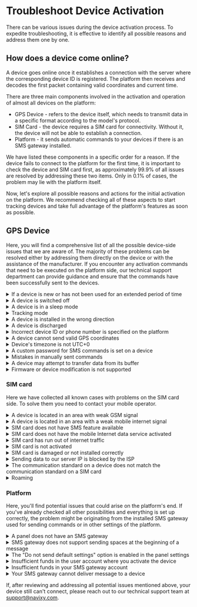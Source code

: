 # Troubleshoot Device Activation

There can be various issues during the device activation process. To expedite troubleshooting, it is effective to identify all possible reasons and address them one by one.

## How does a device come online?

A device goes online once it establishes a connection with the server where the corresponding device ID is registered. The platform then receives and decodes the first packet containing valid coordinates and current time.

There are three main components involved in the activation and operation of almost all devices on the platform:

* GPS Device - refers to the device itself, which needs to transmit data in a specific format according to the model's protocol.
* SIM Card - the device requires a SIM card for connectivity. Without it, the device will not be able to establish a connection.
* Platform - it sends automatic commands to your devices if there is an SMS gateway installed.

We have listed these components in a specific order for a reason. If the device fails to connect to the platform for the first time, it is important to check the device and SIM card first, as approximately 99.9% of all issues are resolved by addressing these two items. Only in 0.1% of cases, the problem may lie with the platform itself.

Now, let's explore all possible reasons and actions for the initial activation on the platform. We recommend checking all of these aspects to start tracking devices and take full advantage of the platform's features as soon as possible.

## GPS Device

Here, you will find a comprehensive list of all the possible device-side issues that we are aware of. The majority of these problems can be resolved either by addressing them directly on the device or with the assistance of the manufacturer. If you encounter any activation commands that need to be executed on the platform side, our technical support department can provide guidance and ensure that the commands have been successfully sent to the devices.

<details>

<summary>If a device is new or has not been used for an extended period of time</summary>

If device is new or has not been used for an extended period of time, a GPS cold start may be necessary. A GPS cold start occurs when the device needs to establish its location from scratch. This typically happens when the device has been turned off or has been out of range from satellite signals for a significant amount of time. During a cold start, the device has to download data from each satellite to accurately calculate its precise location. The duration of a cold start can vary depending on the strength and availability of satellite signals. It usually takes a few minutes, but on certain device models, it may take up to 15 minutes.

In this case, please be patient and allow the device some time to complete the cold start process.

</details>

<details>

<summary>A device is switched off</summary>

Yes, there are instances where the device is switched off and the user has thoroughly checked all possible aspects. It's straightforward - if the device responds to SMS commands or if the LED indicators are functioning, then it is powered on and ready for operation.

</details>

<details>

<summary>A device is in a sleep mode</summary>

Many device models have a sleep mode feature. This mode is typically used to conserve the device's internal battery power or reduce data usage on SIM cards. There are various types of sleep modes available, ranging from disabling the GPS module but maintaining communication capabilities without sending accurate location coordinates, to a complete sleep mode where the device becomes non-responsive to SMS, internet commands, and other forms of interaction. In this mode, the device only wakes up at specific times or when certain conditions are met.

To start troubleshooting, the first step is to determine if the sleep mode is enabled on your device. Usually, this mode can be deactivated by simply shaking the device.

</details>

<details>

<summary>Tracking mode</summary>

Certain device models offer additional configuration options to operate in different modes. In such modes, the device may or may not send data based on various factors:

* If the device detects that it is roaming, it may switch to a different mode of sending data. However, this typically occurs less frequently.
* In parking mode, the device reduces data usage and activates eco mode. As a result, when the device is not in motion, it either does not send data or sends it very infrequently. It may only send heartbeat or TCP keep-alive packets.

However, for the initial connection, the platform needs to receive a correct packet containing GPS coordinates.

So, in order to ensure the device sends this information, a simple solution is to drive or walk around the neighborhood with the device. This will prompt the device to transmit the necessary data.

</details>

<details>

<summary>A device is installed in the wrong direction</summary>

The device being installed in the wrong direction can be viewed as a unique scenario within the previous context. Each device manufacturer provides specific guidelines for proper installation. If the device is installed incorrectly, it can result in various issues. One significant problem that arises during activation is that the accelerometer fails to detect the device's movement. For instance, if the device is mounted vertically instead of horizontally as intended, the device will be unable to recognize motion initiation and consequently won't transmit data to the platform.

To resolve this, it is necessary to reinstall the device in the correct orientation based on the manufacturer's recommendations.

</details>

<details>

<summary>A device is discharged</summary>

Sometimes, a device can become discharged, particularly with personal and cargo trackers. It may seem like the user has already attempted to power on the device using the button, but there is no response.

In such cases, the recommended course of action is to try charging the device and then attempt to turn it on again after a period of time.

For vehicle trackers specifically, it is essential to ensure that it is correctly connected to the car battery. Double-checking the wiring is crucial in this situation.

</details>

<details>

<summary>Incorrect device ID or phone number is specified on the platform</summary>

Some devices may have additional IDs aside from the IMEI. These IDs are sent to the platform in the initial login packet. If the ID in the login packet does not match the one specified on the platform, your device will not be registered, and its packets will be rejected.

* Double check the correctness of the specified ID.
* Make sure to verify that the specified IMEI matches the SIM card number you provided during the registration of the tracker. It's understandable to make mistakes, especially when registering multiple devices simultaneously.
* Additionally, check the device settings for the ID sending option. Select the setting that sends the same ID you specified on the platform to ensure accurate registration.

</details>

<details>

<summary>A device cannot send valid GPS coordinates</summary>

In order for a device to establish a proper connection, it is essential for the platform to receive accurate coordinates in real-time. To ensure this, there are several factors that need to be verified:

* Confirm that the device is located in an area with reliable GPS coverage.
* Ensure that there isn't a substantial layer of metal obstructing the device's signal above its installation spot.
* Make sure that the device is installed outdoors, avoiding garages, buildings, tunnels, or areas under roofs.
* Check if the GPS antenna is properly connected on devices equipped with an external antenna.

If you haven't yet installed the device, it's recommended to take a short walk or a brief car ride with it to acquire initial coordinates. This will assist in establishing a successful and accurate connection.

</details>

<details>

<summary>Device's timezone is not UTC+0</summary>

While it may seem logical for the tracker to transmit data based on your current time zone, it actually doesn't. The platform follows a standardized format to receive data from devices and then translates the received time into your specified time zone in the user settings. If the device sends packets with timestamps different from UTC+0, it will not be able to activate properly on the platform.

To resolve this issue, ensure that the time zone of the device is set to UTC+0. This will ensure accurate synchronization between the device and the platform.

</details>

<details>

<summary>A custom password for SMS commands is set on a device</summary>

Some customers choose to set a custom password on SMS commands for their devices as an added security measure. While this is justified in certain scenarios, it can complicate the device's operation unnecessarily for regular vehicle monitoring. In order for intruders to change any settings, they would need to know the device model and the SIM card's phone number to send SMS commands.

If using a password is deemed necessary, it is recommended to only configure a device manually.

However, if using a password is not required, it is advised to remove the custom password and set a standard password instead. This will ensure that commands from the platform can successfully reach your device.

</details>

<details>

<summary>Mistakes in manually sent commands</summary>

Makes in manually sent commands are quite common and can cause issues. When manually activating a device, commands often contain multiple parameters. Even a single mistake in a comma or sign can render the entire command incorrect. Additionally, not every device model or SIM card can notify you of these errors. It is crucial to carefully check the commands you send to your device or the settings you have configured.

Among the important settings for establishing the initial connection of the tracker are the IP address, port, and APN settings.

* The APN setting is used to connect your SIM card to the internet. If it is entered incorrectly, the SIM card will be unable to connect to the network and start messaging.
* The IP address helps the platform determine which server the registered device should be located on. Upon device activation, the required address will be displayed in the user interface. However, if you activate the device manually, you can determine the address yourself. It's simple to identify: if the panel number starts with 10XXXXXX, the US server is used; otherwise, it is the EU server.
  * For the US server, the tracking address is either 13.52.37.2 or [tracker.us.navixy.com](http://tracker.us.navixy.com).
  * On the other hand, for the EU server, the tracking address is 52.57.1.136 or [tracker.navixy.com](http://tracker.navixy.com).
* The port selection determines the protocol used for decoding the packets of devices. You can find the appropriate port on [our website](https://www.navixy.com/devices/) in the supported devices section. Simply enter the name of your device in the search bar and open a model card to find the necessary port information.

</details>

<details>

<summary>A device may attempt to transfer data from its buffer</summary>

The platform is designed to accept data from the device buffer for a period of up to six months prior to registration. During this process, the device will display a blue "GPS not updated" status until it has unloaded all points from its memory.

If the device buffer holds data spanning more than six months, it will persist in attempting to send this data to the platform, but the platform will filter out these older data points. The device won't be activated on the platform until the historical data is within the six-month range.

* If the buffered data is unnecessary, you have the option to delete it. Doing so allows the device to immediately begin transmitting new and current data to the platform.
* Alternatively, you can also expedite the transmission of data from the buffer, allowing the device to come online as quickly as possible.

</details>

<details>

<summary>Firmware or device modification is not supported</summary>

Every device model and modification may have its own unique protocol or features not covered by the already integrated protocol. This can also apply to different firmware versions of a device. If the manufacturer alters certain specifics of how data is sent in messages, particularly those messages with a checksum, the platform may be unable to properly read or interpret it.

In such scenarios, you'll need assistance from the technical support team at [support@navixy.com](mailto:support@navixy.com). To streamline communication, it would be best to include both the manufacturer and the Navixy support team as recipients in your email. This way, you can avoid acting as a go-between, having to relay information back and forth between the teams.

</details>

### SIM card

Here we have collected all known cases with problems on the SIM card side. To solve them you need to contact your mobile operator.

<details>

<summary>A device is located in an area with weak GSM signal</summary>

If your device is situated in an area with a weak GSM signal, it may not be able to receive SMS commands for registration and, as a result, won't apply the new server settings required for sending data. Such a device typically doesn't recognize that it should be transmitting data to our platform. Generally, relocating the device to an area with a stronger signal is sufficient to resolve this issue.

Most GSM providers make it easy to determine the strength of the GSM signal. This information can often be found in your GSM provider’s personal account or upon request.

</details>

<details>

<summary>A device is located in an area with a weak mobile internet signal</summary>

If your device is situated in an area with a weak internet signal, it may not be able to transmit location data to the platform or establish any connection at all.

It's crucial to distinguish between different standards for internet and GSM data transmission. It's typically more challenging to acquire information on the strength of an internet signal compared to GSM. Sometimes, GSM strength is presented as proof of connectivity, but it's important to remember that a 100% GSM signal does not necessarily guarantee internet access at the tracker's location.

There's a possibility that the nearby base station only transmits GSM or that your service provider lacks an agreement to transmit internet traffic through other operators at the base station. It's also possible that the nearest base station doesn't support the necessary communication standard for data transmission. For instance, the base station might only transmit a 3G signal, while your device is limited to 2G.

There are two methods to verify this:

* Contact your GSM provider. Be sure to specify that you need information about the internet coverage in your specific location.
* Install a SIM card in your phone and check the network availability yourself.

</details>

<details>

<summary>SIM card does not have SMS feature available</summary>

This issue could arise if your SIM card isn't set up to receive SMS commands. This feature is crucial for the automatic activation of your device, as it relies on the SMS channel for the platform to send activation commands and connect your device to our server and port.

You should verify with your GSM provider whether your SIM card is enabled to receive SMS commands.

If you don't intend to use SMS commands, you can use the device configurator or the manufacturer's platform, such as FOTA Web, to set up your device.

</details>

<details>

<summary>SIM card does not have the mobile Internet data service activated</summary>

This situation is fairly common. It's possible that the SIM card you initially purchased isn't capable of transmitting data via the internet and is only designed for calls or SMS.

To resolve this issue, reach out to your GSM provider and request the activation of mobile internet data transfer services.

</details>

<details>

<summary>SIM card has run out of internet traffic</summary>

You may have used up all your internet data or paid megabytes before connecting your device to our platform. When this happens, your device won't be able to transmit data to the platform.

Another possible scenario is that you don't have sufficient funds in your account to automatically increase your data limit. Your plan's allotted data may have been exhausted, but without additional funds or an auto-renewal service, the data limit can't be increased.

To resolve this, get in touch with your GSM provider and inquire about the remaining internet data on your SIM card and the balance in your account. Also, verify if the auto-renewal service for your data limit is activated on your SIM card.

We recommend enabling this service, if available from your mobile operator, and setting up notifications about deductions to your email. This service will prevent such issues, and the notifications will help identify any devices with high data consumption due to misconfiguration.

</details>

<details>

<summary>SIM card is not activated</summary>

Certain SIM cards necessitate a specific activation process before they can be utilized. It's essential to consult with your mobile service provider for the appropriate steps to activate your SIM card.

</details>

<details>

<summary>SIM card is damaged or not installed correctly</summary>

If this issue wasn't a possibility, it wouldn't be included in this guide. Regrettably, we've come across such problems on several occasions.

Please ensure that you've correctly installed the SIM card and didn't damage it during the process.

</details>

<details>

<summary>Sending data to our server IP is blocked by the ISP</summary>

This is a relatively uncommon scenario, but it can occur. For instance, we had an experience with a partner in a specific country where data couldn't be sent to our servers because our server's IP address needed to be whitelisted. This was due to their unique procedure for transmitting data to servers located in other countries.

We recommend that you confirm this aspect with your mobile service provider.

</details>

<details>

<summary>The communication standard on a device does not match the communication standard on a SIM card</summary>

This is one potential error you might encounter when attempting to connect your device to the platform. Every model and version of a device supports specific communication standards for data transmission. Some devices can support 2G and 3G, some only 2G, while others may only support 3G or LTE exclusively. If your SIM card isn't compatible with these communication standards, or if the nearby base station can't accommodate them, your device simply won't be able to communicate.

You can verify which communication standards are supported by different models [on our website](https://www.navixy.com/devices/), as we always strive to provide this information. Alternatively, you can check the supported standards on the device manufacturer's website or by contacting their support team.

</details>

<details>

<summary>Roaming</summary>

If your SIM card isn't M2M and doesn't have roaming activated, it won't function in foreign countries. Consequently, your device will be unable to receive commands or establish an initial connection to the platform.

If your devices regularly travel to other countries and you're using this type of SIM card for object tracking, enabling the roaming feature would be beneficial.

</details>

### Platform

Here, you'll find potential issues that could arise on the platform's end. If you've already checked all other possibilities and everything is set up correctly, the problem might be originating from the installed SMS gateway used for sending commands or in other settings of the platform.

<details>

<summary>A panel does not have an SMS gateway</summary>

If your panel's demo period has expired, you'll need to set up your own SMS gateway in order to use the automatic device activation feature. Without an SMS gateway, registration commands won't be sent from the platform.

You can refer [to our instructions](https://app.gitbook.com/s/KdgeXg71LpaDrwexQYwp/settings/messaging-gateways#sms-gateway) to understand the requirements for installing an SMS gateway on your panel.

</details>

<details>

<summary>SMS gateway does not support sending spaces at the beginning of a message</summary>

If your gateway does not support sending spaces at the beginning of messages, it will not be possible to activate Teltonika and Ruptela devices with its help.

This is due to the peculiarities of the commands of these devices, which require spaces at the beginning of each SMS command.

</details>

<details>

<summary>The "Do not send default settings" option is enabled in the panel settings</summary>

Take a look at your administrator panel settings. It's possible that you've previously activated a feature that prevents the platform from sending SMS commands to configure devices.

To resume sending commands, you'll need to deactivate this option in the Admin panel → Service preferences.

</details>

<details>

<summary>Insufficient funds in the user account where you activate the device</summary>

If the user account where you're activating the device has insufficient funds, this could be causing an issue.

Every user plan offers the option to either allow or forbid the sending of SMS messages, as well as setting the price for each message.

* If SMS sending is disabled on the user's plan, you can easily fix this by enabling it and setting a price. This price will be deducted from the user's account each time an SMS command is sent.
* If the user's balance is too low, advise them to top up their account on the platform.

</details>

<details>

<summary>Insufficient funds in your SMS gateway account</summary>

This issue occasionally arises when your SMS gateway account runs out of funds.

To resolve this, visit your SMS gateway's dashboard and add funds to your account.

</details>

<details>

<summary>Your SMS gateway cannot deliver message to a device</summary>

There could be several reasons for this issue:

* The device may be turned off, out of battery, or in sleep mode.
* The service for receiving and processing SMS messages might be disabled on the SIM card.
* The phone number could be incorrect, or your SMS gateway may prohibit sending messages to such numbers.
* There could be an error in the SMS gateway settings.
* Another type of error from the SMS gateway. Typically, gateways send us an error code which we then save in our logs.

</details>

If, after reviewing and addressing all potential issues mentioned above, your device still can't connect, please reach out to our technical support team at [support@navixy.com](mailto:support@navixy.com).
